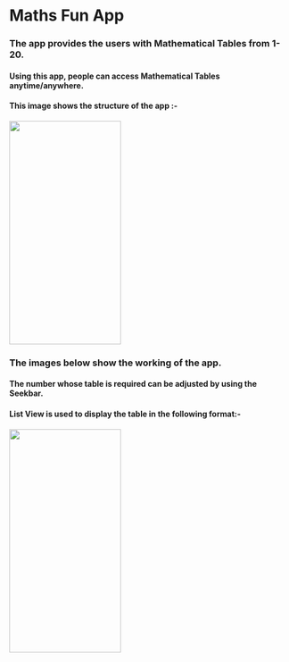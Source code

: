# Maths Fun App

<h3>The app provides the users with Mathematical Tables from 1-20.</h3>
<h4>Using this app, people can access Mathematical Tables anytime/anywhere.</h4>

<h4> This image shows the structure of the app :-</h4> 
<img  src="https://user-images.githubusercontent.com/61552810/87601750-573ad180-c713-11ea-97ff-0b2f10358708.png" width="200" height="400"/>

<h3> The images below show the working of the app.</h3> 
<h4> The number whose table is required can be adjusted by using the Seekbar. </h4>
<h4> List View is used to display the table in the following format:- </h4> 

<img src="https://user-images.githubusercontent.com/61552810/87601753-59049500-c713-11ea-9ea7-cc75367c4215.png"  width="200" height="400"/>



